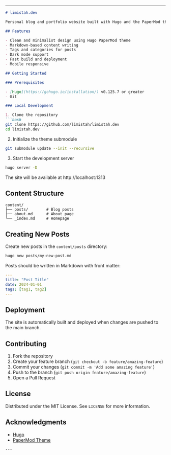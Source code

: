 
---
```markdown
# limistah.dev

Personal blog and portfolio website built with Hugo and the PaperMod theme.

## Features

- Clean and minimalist design using Hugo PaperMod theme
- Markdown-based content writing
- Tags and categories for posts
- Dark mode support
- Fast build and deployment
- Mobile responsive

## Getting Started

### Prerequisites

- [Hugo](https://gohugo.io/installation/) v0.125.7 or greater
- Git

### Local Development

1. Clone the repository
```bash
git clone https://github.com/limistah/limistah.dev
cd limistah.dev
```

2. Initialize the theme submodule
```bash 
git submodule update --init --recursive
```

3. Start the development server
```bash
hugo server -D
```

The site will be available at http://localhost:1313

## Content Structure

```
content/
├── posts/        # Blog posts
├── about.md      # About page
└── _index.md     # Homepage
```

## Creating New Posts

Create new posts in the `content/posts` directory:

```bash
hugo new posts/my-new-post.md
```

Posts should be written in Markdown with front matter:

```yaml
---
title: "Post Title"
date: 2024-01-01
tags: [tag1, tag2]
---
```

## Deployment

The site is automatically built and deployed when changes are pushed to the main branch.

## Contributing

1. Fork the repository
2. Create your feature branch (`git checkout -b feature/amazing-feature`)
3. Commit your changes (`git commit -m 'Add some amazing feature'`)
4. Push to the branch (`git push origin feature/amazing-feature`)
5. Open a Pull Request

## License

Distributed under the MIT License. See `LICENSE` for more information.

## Acknowledgments

- [Hugo](https://gohugo.io/)
- [PaperMod Theme](https://github.com/adityatelange/hugo-PaperMod)
```
---
